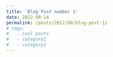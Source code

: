 ```yaml
---
title: 'Blog Post number 1'
date: 2022-08-14
permalink: /posts/2012/08/blog-post-1/
# tags:
#   - cool posts
#   - category1
#   - category2
---
```


<!-- This is a sample blog post. Lorem ipsum I can't remember the rest of lorem ipsum and don't have an internet connection right now. Testing testing testing this blog post. Blog posts are cool.

Headings are cool
======

You can have many headings
======

Aren't headings cool?
------ -->